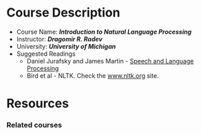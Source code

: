 # Course Description
* Course Name: ***Introduction to Natural Language Processing***
* Instructor: ***Dragomir R. Radev***
* University: ***University of Michigan***
* Suggested Readings
    * Daniel Jurafsky and James Martin - [Speech and Language Processing](https://web.stanford.edu/~jurafsky/slp3/)
    * Bird et al - NLTK. Check the www.nltk.org site.
# Resources
### Related courses

